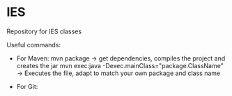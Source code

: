 # IES

Repository for IES classes


Useful commands:
 - For Maven:
 	mvn package -> get dependencies, compiles the project and creates the jar
 	mvn exec:java -Dexec.mainClass="package.ClassName" -> Executes the file, adapt to match your own package and class name
 
 - For Git:
 	
